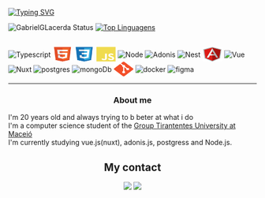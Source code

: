 [![Typing SVG](https://readme-typing-svg.herokuapp.com?font=poppins&lines=Hi%2C+i+am+Gabriel)](https://git.io/typing-svg)

![GabrielGLacerda Status](https://github-readme-stats.vercel.app/api?username=GabrielGLacerda&show_icons=true&theme=great-gatsby)
[![Top Linguagens](https://github-readme-stats.vercel.app/api/top-langs/?username=GabrielGLacerda&layout=compact&theme=great-gatsby)](https://github.com/anuraghazra/github-readme-stats)

<div style="display: inline_block"><br>
  <!-- Lang with types-->
  <img align="center" alt="Typescript" height="30" width="40" src="https://cdn.jsdelivr.net/gh/devicons/devicon/icons/typescript/typescript-original.svg" />
  
  <!-- Basic web dev -->
  <img align="center" alt="Th-HTML" height="30" width="40" src="https://raw.githubusercontent.com/devicons/devicon/master/icons/html5/html5-original.svg">
  <img align="center" alt="Th-CSS" height="30" width="40" src="https://raw.githubusercontent.com/devicons/devicon/master/icons/css3/css3-original.svg">
  <img align="center" alt="Th-Js" height="30" width="40" src="https://raw.githubusercontent.com/devicons/devicon/master/icons/javascript/javascript-plain.svg">
  
  <!-- Libraries and frameworks -->
  <img align="center" alt="Node" height="30" width="40" src="https://cdn.jsdelivr.net/gh/devicons/devicon/icons/nodejs/nodejs-original.svg" />
  <img align="center" alt="Adonis" height="30" width="40" src="https://cdn.jsdelivr.net/gh/devicons/devicon/icons/adonisjs/adonisjs-original.svg" />
  <img align="center" alt="Nest" height="30" width="40" src="https://cdn.jsdelivr.net/gh/devicons/devicon/icons/nestjs/nestjs-plain.svg" />
  <img align="center" alt="Angular" height="30" width="40" src="https://raw.githubusercontent.com/devicons/devicon/master/icons/angularjs/angularjs-original.svg">
  <img align="center" alt="Vue" height="30" width="40" src="https://cdn.jsdelivr.net/gh/devicons/devicon/icons/vuejs/vuejs-original.svg">
  <img align="center" alt="Nuxt" height="30" width="40" src="https://cdn.jsdelivr.net/gh/devicons/devicon/icons/nuxtjs/nuxtjs-original.svg">
  
  <!-- Databases -->
  <img align="center" alt="postgres" height="30" width="40" src="https://cdn.jsdelivr.net/gh/devicons/devicon/icons/postgresql/postgresql-original.svg" />
  <img align="center" alt="mongoDb" height="30" width="40" src="https://cdn.jsdelivr.net/gh/devicons/devicon/icons/mongodb/mongodb-original.svg"  />
  
  <!-- Tools -->
  <img align="center" alt="git" height="30" width="40" src="https://raw.githubusercontent.com/devicons/devicon/master/icons/git/git-original.svg">
  <img align="center" alt="docker" height="30" width="40" src="https://cdn.jsdelivr.net/gh/devicons/devicon/icons/docker/docker-original.svg" />
  <img align="center" alt="figma" height="30" width="40" src="https://cdn.jsdelivr.net/gh/devicons/devicon/icons/figma/figma-original.svg" />
</div>
<hr>

  <h3 align="center">About me</h3>
    I'm 20 years old and always trying to b beter at what i do<br>
    I'm a computer science student of the <a href="https://al.unit.br">Group Tirantentes University at Maceió</a><br>
    I'm currently studying vue.js(nuxt), adonis.js, postgress and Node.js.<br>

<h2 align="center">My contact</h2>
<div align="center">
  <a href="mailto:gabrielglacerda000@gmail.com"><img src="https://img.shields.io/badge/Gmail-D14836?style=for-the-badge&logo=gmail&logoColor=white"></a>
  <a href=https://www.linkedin.com/in/gabriel-gomes-a646aa1b6/><img src="https://img.shields.io/badge/LinkedIn-0077B5?style=for-the-badge&logo=linkedin&logoColor=white"></a>
</div>
